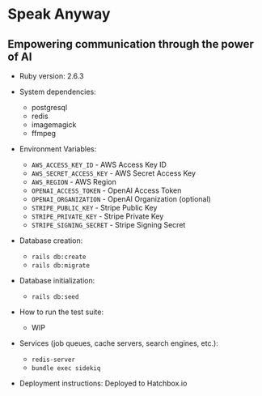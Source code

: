 # Speak Anyway

## Empowering communication through the power of AI

- Ruby version: 2.6.3

- System dependencies:

  - postgresql
  - redis
  - imagemagick
  - ffmpeg

- Environment Variables:

  - `AWS_ACCESS_KEY_ID` - AWS Access Key ID
  - `AWS_SECRET_ACCESS_KEY` - AWS Secret Access Key
  - `AWS_REGION` - AWS Region
  - `OPENAI_ACCESS_TOKEN` - OpenAI Access Token
  - `OPENAI_ORGANIZATION` - OpenAI Organization (optional)
  - `STRIPE_PUBLIC_KEY` - Stripe Public Key
  - `STRIPE_PRIVATE_KEY` - Stripe Private Key
  - `STRIPE_SIGNING_SECRET` - Stripe Signing Secret

- Database creation:

  - `rails db:create`
  - `rails db:migrate`

- Database initialization:

  - `rails db:seed`

- How to run the test suite:

  - WIP

- Services (job queues, cache servers, search engines, etc.):

  - `redis-server`
  - `bundle exec sidekiq`

- Deployment instructions:
  Deployed to Hatchbox.io
